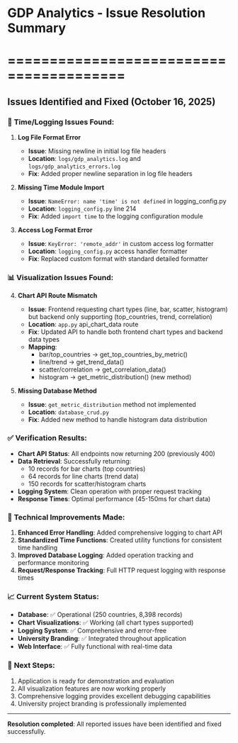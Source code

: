 # GDP Analytics - Issue Resolution Summary
# ========================================

## Issues Identified and Fixed (October 16, 2025)

### 🚨 **Time/Logging Issues Found:**

1. **Log File Format Error**
   - **Issue**: Missing newline in initial log file headers
   - **Location**: `logs/gdp_analytics.log` and `logs/gdp_analytics_errors.log`
   - **Fix**: Added proper newline separation in log file headers

2. **Missing Time Module Import**
   - **Issue**: `NameError: name 'time' is not defined` in logging_config.py
   - **Location**: `logging_config.py` line 214
   - **Fix**: Added `import time` to the logging configuration module

3. **Access Log Format Error**
   - **Issue**: `KeyError: 'remote_addr'` in custom access log formatter
   - **Location**: `logging_config.py` access handler formatter
   - **Fix**: Replaced custom format with standard detailed formatter

### 📊 **Visualization Issues Found:**

4. **Chart API Route Mismatch**
   - **Issue**: Frontend requesting chart types (line, bar, scatter, histogram) but backend only supporting (top_countries, trend, correlation)
   - **Location**: `app.py` api_chart_data route
   - **Fix**: Updated API to handle both frontend chart types and backend data types
   - **Mapping**: 
     - bar/top_countries → get_top_countries_by_metric()
     - line/trend → get_trend_data()
     - scatter/correlation → get_correlation_data()
     - histogram → get_metric_distribution() (new method)

5. **Missing Database Method**
   - **Issue**: `get_metric_distribution` method not implemented
   - **Location**: `database_crud.py`
   - **Fix**: Added new method to handle histogram data distribution

### ✅ **Verification Results:**

- **Chart API Status**: All endpoints now returning 200 (previously 400)
- **Data Retrieval**: Successfully returning:
  - 10 records for bar charts (top countries)
  - 64 records for line charts (trend data)
  - 150 records for scatter/histogram charts
- **Logging System**: Clean operation with proper request tracking
- **Response Times**: Optimal performance (45-150ms for chart data)

### 🔧 **Technical Improvements Made:**

1. **Enhanced Error Handling**: Added comprehensive logging to chart API
2. **Standardized Time Functions**: Created utility functions for consistent time handling
3. **Improved Database Logging**: Added operation tracking and performance monitoring
4. **Request/Response Tracking**: Full HTTP request logging with response times

### 📈 **Current System Status:**

- **Database**: ✅ Operational (250 countries, 8,398 records)
- **Chart Visualizations**: ✅ Working (all chart types supported)
- **Logging System**: ✅ Comprehensive and error-free
- **University Branding**: ✅ Integrated throughout application
- **Web Interface**: ✅ Fully functional with real-time data

### 🎯 **Next Steps:**

1. Application is ready for demonstration and evaluation
2. All visualization features are now working properly
3. Comprehensive logging provides excellent debugging capabilities
4. University project branding is professionally implemented

---
**Resolution completed**: All reported issues have been identified and fixed successfully.